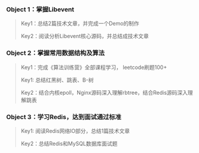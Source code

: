 ### Object 1：掌握Libevent

> Key1：总结2篇技术文章，并完成一个Demo的制作
>
> Key2：阅读分析Libevent核心源码，并总结成技术文章

### Object 2：掌握常用数据结构及算法

> Key1：完成《算法训练营》全部课程学习， leetcode刷题100+
>
> Key1: 总结红黑树、跳表、B-树
>
> Key2：结合内核epoll，Nginx源码深入理解rbtree，结合Redis源码深入理解跳表

### Object 3：学习Redis，达到面试通过标准

> Key1: 阅读Redis网络IO部分，总结1篇技术文章
>
> Key2：总结Redis和MySQL数据库面试题

